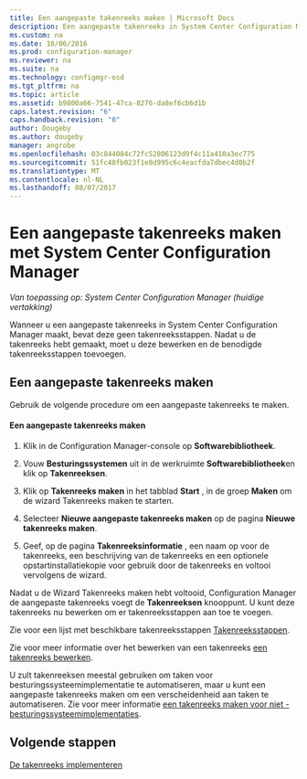 ```yaml
---
title: Een aangepaste takenreeks maken | Microsoft Docs
description: Een aangepaste takenreeks in System Center Configuration Manager toevoegen van stappen aan de takenreeks bewerken.
ms.custom: na
ms.date: 10/06/2016
ms.prod: configuration-manager
ms.reviewer: na
ms.suite: na
ms.technology: configmgr-osd
ms.tgt_pltfrm: na
ms.topic: article
ms.assetid: b9800a66-7541-47ca-8276-da8ef6cb6d1b
caps.latest.revision: "6"
caps.handback.revision: "0"
author: Dougeby
ms.author: dougeby
manager: angrobe
ms.openlocfilehash: 03c844084c72fc52806123d9f4c11a410a3ec775
ms.sourcegitcommit: 51fc48fb023f1e8d995c6c4eacfda7dbec4d0b2f
ms.translationtype: MT
ms.contentlocale: nl-NL
ms.lasthandoff: 08/07/2017
---
```

# <a name="create-a-custom-task-sequence-with-system-center-configuration-manager"></a>Een aangepaste takenreeks maken met System Center Configuration Manager

*Van toepassing op: System Center Configuration Manager (huidige vertakking)*

Wanneer u een aangepaste takenreeks in System Center Configuration Manager maakt, bevat deze geen takenreeksstappen. Nadat u de takenreeks hebt gemaakt, moet u deze bewerken en de benodigde takenreeksstappen toevoegen.  

##  <a name="BKMK_CustomTS"></a> Een aangepaste takenreeks maken  
 Gebruik de volgende procedure om een aangepaste takenreeks te maken.  

#### <a name="to-create-a-custom-task-sequence"></a>Een aangepaste takenreeks maken  

1.  Klik in de Configuration Manager-console op **Softwarebibliotheek**.  

2.  Vouw **Besturingssystemen** uit in de werkruimte **Softwarebibliotheek**en klik op **Takenreeksen**.  

3.  Klik op **Takenreeks maken** in het tabblad **Start** , in de groep **Maken** om de wizard Takenreeks maken te starten.  

4.  Selecteer **Nieuwe aangepaste takenreeks maken** op de pagina **Nieuwe takenreeks maken**.  

5.  Geef, op de pagina **Takenreeksinformatie** , een naam op voor de takenreeks, een beschrijving van de takenreeks en een optionele opstartinstallatiekopie voor gebruik door de takenreeks en voltooi vervolgens de wizard.  

 Nadat u de Wizard Takenreeks maken hebt voltooid, Configuration Manager de aangepaste takenreeks voegt de **Takenreeksen** knooppunt. U kunt deze takenreeks nu bewerken om er takenreeksstappen aan toe te voegen.  

 Zie voor een lijst met beschikbare takenreeksstappen [Takenreeksstappen](../understand/task-sequence-steps.md).  

 Zie voor meer informatie over het bewerken van een takenreeks [een takenreeks bewerken](manage-task-sequences-to-automate-tasks.md#BKMK_ModifyTaskSequence).  

 U zult takenreeksen meestal gebruiken om taken voor besturingssysteemimplementatie te automatiseren, maar u kunt een aangepaste takenreeks maken om een verscheidenheid aan taken te automatiseren. Zie voor meer informatie [een takenreeks maken voor niet - besturingssysteemimplementaties](create-a-task-sequence-for-non-operating-system-deployments.md).  

 ## <a name="next-steps"></a>Volgende stappen
 [De takenreeks implementeren](manage-task-sequences-to-automate-tasks.md#BKMK_DeployTS)
